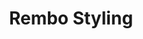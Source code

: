 ---
title: Rembo Styling
type: sposa
marca: rembo-styling
logo: /assets/img/abiti-sposa/thumb-rembo-styling.jpg
---